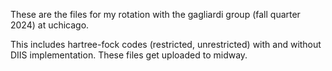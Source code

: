 These are the files for my rotation with the gagliardi group (fall quarter 2024) at uchicago.

This includes hartree-fock codes (restricted, unrestricted) with and without DIIS implementation.
These files get uploaded to midway.
